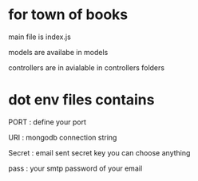# for town of books

main file is index.js

models are availabe in models

controllers are in avialable in controllers folders


# dot env files contains

PORT : define your port

URI : mongodb connection string

Secret : email sent secret key you can choose anything

pass : your smtp password of your email




